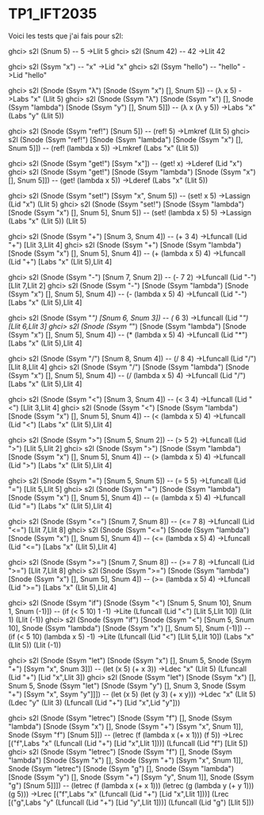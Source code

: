 # TP1_IFT2035

Voici les tests que j'ai fais pour s2l:

ghci> s2l (Snum 5)  -- 5
->Llit 5
ghci> s2l (Snum 42)   -- 42
->Llit 42


ghci> s2l (Ssym "x")    -- "x"
->Lid "x"
ghci> s2l (Ssym "hello")    -- "hello"
->Lid "hello"


ghci> s2l (Snode (Ssym "λ") [Snode (Ssym "x") [], Snum 5])     -- (λ x 5)
->Labs "x" (Llit 5)
ghci> s2l (Snode (Ssym "λ") [Snode (Ssym "x") [], Snode (Ssym "lambda") [Snode (Ssym "y") [], Snum 5]])     -- (λ x (λ y 5))
->Labs "x" (Labs "y" (Llit 5))


ghci> s2l (Snode (Ssym "ref!") [Snum 5])     -- (ref! 5)
->Lmkref (Llit 5)
ghci> s2l (Snode (Ssym "ref!") [Snode (Ssym "lambda") [Snode (Ssym "x") [], Snum 5]])     -- (ref! (lambda x 5))
->Lmkref (Labs "x" (Llit 5))


ghci> s2l (Snode (Ssym "get!") [Ssym "x"])   -- (get! x)
->Lderef (Lid "x")
ghci> s2l (Snode (Ssym "get!") [Snode (Ssym "lambda") [Snode (Ssym "x") [], Snum 5]])   -- (get! (lambda x 5))
->Lderef (Labs "x" (Llit 5))


ghci> s2l (Snode (Ssym "set!") [Ssym "x", Snum 5])   -- (set! x 5)
->Lassign (Lid "x") (Llit 5)
ghci> s2l (Snode (Ssym "set!") [Snode (Ssym "lambda") [Snode (Ssym "x") [], Snum 5], Snum 5])   -- (set! (lambda x 5) 5)
->Lassign (Labs "x" (Llit 5)) (Llit 5)

ghci> s2l (Snode (Ssym "+") [Snum 3, Snum 4])   -- (+ 3 4)
->Lfuncall (Lid "+") [Llit 3,Llit 4]
ghci> s2l (Snode (Ssym "+") [Snode (Ssym "lambda") [Snode (Ssym "x") [], Snum 5], Snum 4])   -- (+ (lambda x 5) 4)
->Lfuncall (Lid "+") [Labs "x" (Llit 5),Llit 4]

ghci> s2l (Snode (Ssym "-") [Snum 7, Snum 2])   -- (- 7 2)
->Lfuncall (Lid "-") [Llit 7,Llit 2]
ghci> s2l (Snode (Ssym "-") [Snode (Ssym "lambda") [Snode (Ssym "x") [], Snum 5], Snum 4])   -- (- (lambda x 5) 4)
->Lfuncall (Lid "-") [Labs "x" (Llit 5),Llit 4]


ghci> s2l (Snode (Ssym "*") [Snum 6, Snum 3])   -- (* 6 3)
->Lfuncall (Lid "*") [Llit 6,Llit 3]
ghci> s2l (Snode (Ssym "*") [Snode (Ssym "lambda") [Snode (Ssym "x") [], Snum 5], Snum 4])   -- (* (lambda x 5) 4)
->Lfuncall (Lid "*") [Labs "x" (Llit 5),Llit 4]


ghci> s2l (Snode (Ssym "/") [Snum 8, Snum 4])   -- (/ 8 4)
->Lfuncall (Lid "/") [Llit 8,Llit 4]
ghci> s2l (Snode (Ssym "/") [Snode (Ssym "lambda") [Snode (Ssym "x") [], Snum 5], Snum 4])   -- (/ (lambda x 5) 4)
->Lfuncall (Lid "/") [Labs "x" (Llit 5),Llit 4]

ghci> s2l (Snode (Ssym "<") [Snum 3, Snum 4])   -- (< 3 4)
->Lfuncall (Lid "<") [Llit 3,Llit 4]
ghci> s2l (Snode (Ssym "<") [Snode (Ssym "lambda") [Snode (Ssym "x") [], Snum 5], Snum 4])   -- (< (lambda x 5) 4)
->Lfuncall (Lid "<") [Labs "x" (Llit 5),Llit 4]


ghci> s2l (Snode (Ssym ">") [Snum 5, Snum 2])   -- (> 5 2)
->Lfuncall (Lid ">") [Llit 5,Llit 2]
ghci> s2l (Snode (Ssym ">") [Snode (Ssym "lambda") [Snode (Ssym "x") [], Snum 5], Snum 4])   -- (> (lambda x 5) 4)
->Lfuncall (Lid ">") [Labs "x" (Llit 5),Llit 4]


ghci> s2l (Snode (Ssym "=") [Snum 5, Snum 5])   -- (= 5 5)
->Lfuncall (Lid "=") [Llit 5,Llit 5]
ghci> s2l (Snode (Ssym "=") [Snode (Ssym "lambda") [Snode (Ssym "x") [], Snum 5], Snum 4])   -- (= (lambda x 5) 4)
->Lfuncall (Lid "=") [Labs "x" (Llit 5),Llit 4]


ghci> s2l (Snode (Ssym "<=") [Snum 7, Snum 8])  -- (<= 7 8)
->Lfuncall (Lid "<=") [Llit 7,Llit 8]
ghci> s2l (Snode (Ssym "<=") [Snode (Ssym "lambda") [Snode (Ssym "x") [], Snum 5], Snum 4])  -- (<= (lambda x 5) 4)
->Lfuncall (Lid "<=") [Labs "x" (Llit 5),Llit 4]


ghci> s2l (Snode (Ssym ">=") [Snum 7, Snum 8])  -- (>= 7 8)
->Lfuncall (Lid ">=") [Llit 7,Llit 8]
ghci> s2l (Snode (Ssym ">=") [Snode (Ssym "lambda") [Snode (Ssym "x") [], Snum 5], Snum 4])  -- (>= (lambda x 5) 4)
->Lfuncall (Lid ">=") [Labs "x" (Llit 5),Llit 4]


ghci> s2l (Snode (Ssym "if") [Snode (Ssym "<") [Snum 5, Snum 10], Snum 1, Snum (-1)])   -- (if (< 5 10) 1 -1)
->Lite (Lfuncall (Lid "<") [Llit 5,Llit 10]) (Llit 1) (Llit (-1))
ghci> s2l (Snode (Ssym "if") [Snode (Ssym "<") [Snum 5, Snum 10], Snode (Ssym "lambda") [Snode (Ssym "x") [], Snum 5], Snum (-1)])   -- (if (< 5 10) (lambda x 5) -1)
->Lite (Lfuncall (Lid "<") [Llit 5,Llit 10]) (Labs "x" (Llit 5)) (Llit (-1))


ghci> s2l (Snode (Ssym "let") [Snode (Ssym "x") [], Snum 5, Snode (Ssym "+") [Ssym "x", Snum 3]])   -- (let (x 5) (+ x 3))
->Ldec "x" (Llit 5) (Lfuncall (Lid "+") [Lid "x",Llit 3])
ghci> s2l (Snode (Ssym "let") [Snode (Ssym "x") [], Snum 5, Snode (Ssym "let") [Snode (Ssym "y") [], Snum 3, Snode (Ssym "+") [Ssym "x", Ssym "y"]]])   -- (let (x 5) (let (y 3) (+ x y)))
->Ldec "x" (Llit 5) (Ldec "y" (Llit 3) (Lfuncall (Lid "+") [Lid "x",Lid "y"]))


ghci> s2l (Snode (Ssym "letrec") [Snode (Ssym "f") [], Snode (Ssym "lambda") [Snode (Ssym "x") [], Snode (Ssym "+") [Ssym "x", Snum 1]], Snode (Ssym "f") [Snum 5]])    -- (letrec (f (lambda x (+ x 1))) (f 5))
->Lrec [("f",Labs "x" (Lfuncall (Lid "+") [Lid "x",Llit 1]))] (Lfuncall (Lid "f") [Llit 5])
ghci> s2l (Snode (Ssym "letrec") [Snode (Ssym "f") [], Snode (Ssym "lambda") [Snode (Ssym "x") [], Snode (Ssym "+") [Ssym "x", Snum 1]], Snode (Ssym "letrec") [Snode (Ssym "g") [], Snode (Ssym "lambda") [Snode (Ssym "y") [], Snode (Ssym "+") [Ssym "y", Snum 1]], Snode (Ssym "g") [Snum 5]]])    -- (letrec (f (lambda x (+ x 1))) (letrec (g (lambda y (+ y 1))) (g 5)))
->Lrec [("f",Labs "x" (Lfuncall (Lid "+") [Lid "x",Llit 1]))] (Lrec [("g",Labs "y" (Lfuncall (Lid "+") [Lid "y",Llit 1]))] (Lfuncall (Lid "g") [Llit 5]))